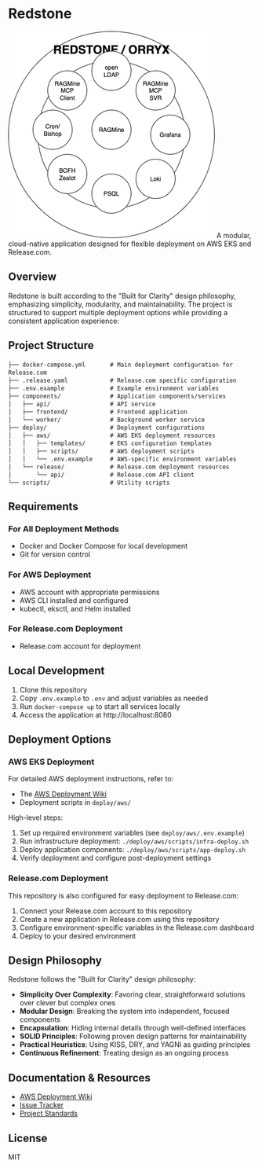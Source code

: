 # Redstone
![Redstone Architecture Diagram](docs/redstone-diagram.png)
A modular, cloud-native application designed for flexible deployment on AWS EKS and Release.com.

## Overview

Redstone is built according to the "Built for Clarity" design philosophy, emphasizing simplicity, modularity, and maintainability. The project is structured to support multiple deployment options while providing a consistent application experience:

## Project Structure

```
├── docker-compose.yml       # Main deployment configuration for Release.com
├── .release.yaml            # Release.com specific configuration
├── .env.example             # Example environment variables
├── components/              # Application components/services
│   ├── api/                 # API service
│   ├── frontend/            # Frontend application 
│   └── worker/              # Background worker service
├── deploy/                  # Deployment configurations
│   ├── aws/                 # AWS EKS deployment resources
│   │   ├── templates/       # EKS configuration templates
│   │   ├── scripts/         # AWS deployment scripts
│   │   └── .env.example     # AWS-specific environment variables
│   └── release/             # Release.com deployment resources
│       └── api/             # Release.com API client
└── scripts/                 # Utility scripts
```

## Requirements

### For All Deployment Methods
- Docker and Docker Compose for local development
- Git for version control

### For AWS Deployment
- AWS account with appropriate permissions
- AWS CLI installed and configured
- kubectl, eksctl, and Helm installed

### For Release.com Deployment
- Release.com account for deployment

## Local Development

1. Clone this repository
2. Copy `.env.example` to `.env` and adjust variables as needed
3. Run `docker-compose up` to start all services locally
4. Access the application at http://localhost:8080

## Deployment Options

### AWS EKS Deployment

For detailed AWS deployment instructions, refer to:
- The [AWS Deployment Wiki](https://redstone.redminecloud.net/projects/redstone/wiki/AWS_Deployment)
- Deployment scripts in `deploy/aws/`

High-level steps:
1. Set up required environment variables (see `deploy/aws/.env.example`)
2. Run infrastructure deployment: `./deploy/aws/scripts/infra-deploy.sh`
3. Deploy application components: `./deploy/aws/scripts/app-deploy.sh`
4. Verify deployment and configure post-deployment settings

### Release.com Deployment

This repository is also configured for easy deployment to Release.com:

1. Connect your Release.com account to this repository
2. Create a new application in Release.com using this repository
3. Configure environment-specific variables in the Release.com dashboard
4. Deploy to your desired environment

## Design Philosophy

Redstone follows the "Built for Clarity" design philosophy:

- **Simplicity Over Complexity**: Favoring clear, straightforward solutions over clever but complex ones
- **Modular Design**: Breaking the system into independent, focused components
- **Encapsulation**: Hiding internal details through well-defined interfaces
- **SOLID Principles**: Following proven design patterns for maintainability
- **Practical Heuristics**: Using KISS, DRY, and YAGNI as guiding principles
- **Continuous Refinement**: Treating design as an ongoing process

## Documentation & Resources

- [AWS Deployment Wiki](https://redstone.redminecloud.net/projects/redstone/wiki/AWS_Deployment)
- [Issue Tracker](https://redstone.redminecloud.net/projects/redstone/issues)
- [Project Standards](https://redstone.redminecloud.net/projects/redstone/wiki/Standards)

## License

MIT